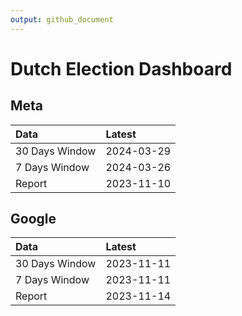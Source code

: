 ```yaml
---
output: github_document
---
```


# Dutch Election Dashboard



## Meta


|Data           |Latest     |
|:--------------|:----------|
|30 Days Window |2024-03-29 |
|7 Days Window  |2024-03-26 |
|Report         |2023-11-10 |

## Google


|Data           |Latest     |
|:--------------|:----------|
|30 Days Window |2023-11-11 |
|7 Days Window  |2023-11-11 |
|Report         |2023-11-14 |
